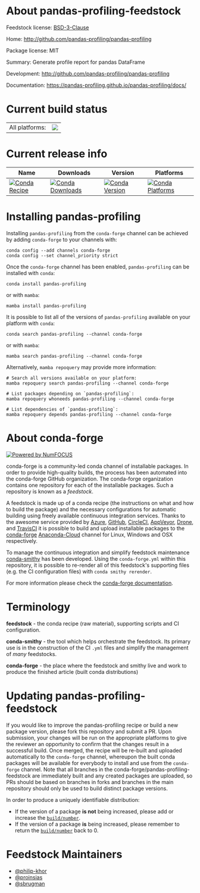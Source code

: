 About pandas-profiling-feedstock
================================

Feedstock license: [BSD-3-Clause](https://github.com/conda-forge/pandas-profiling-feedstock/blob/main/LICENSE.txt)

Home: http://github.com/pandas-profiling/pandas-profiling

Package license: MIT

Summary: Generate profile report for pandas DataFrame

Development: http://github.com/pandas-profiling/pandas-profiling

Documentation: https://pandas-profiling.github.io/pandas-profiling/docs/

Current build status
====================


<table><tr><td>All platforms:</td>
    <td>
      <a href="https://dev.azure.com/conda-forge/feedstock-builds/_build/latest?definitionId=4702&branchName=main">
        <img src="https://dev.azure.com/conda-forge/feedstock-builds/_apis/build/status/pandas-profiling-feedstock?branchName=main">
      </a>
    </td>
  </tr>
</table>

Current release info
====================

| Name | Downloads | Version | Platforms |
| --- | --- | --- | --- |
| [![Conda Recipe](https://img.shields.io/badge/recipe-pandas--profiling-green.svg)](https://anaconda.org/conda-forge/pandas-profiling) | [![Conda Downloads](https://img.shields.io/conda/dn/conda-forge/pandas-profiling.svg)](https://anaconda.org/conda-forge/pandas-profiling) | [![Conda Version](https://img.shields.io/conda/vn/conda-forge/pandas-profiling.svg)](https://anaconda.org/conda-forge/pandas-profiling) | [![Conda Platforms](https://img.shields.io/conda/pn/conda-forge/pandas-profiling.svg)](https://anaconda.org/conda-forge/pandas-profiling) |

Installing pandas-profiling
===========================

Installing `pandas-profiling` from the `conda-forge` channel can be achieved by adding `conda-forge` to your channels with:

```
conda config --add channels conda-forge
conda config --set channel_priority strict
```

Once the `conda-forge` channel has been enabled, `pandas-profiling` can be installed with `conda`:

```
conda install pandas-profiling
```

or with `mamba`:

```
mamba install pandas-profiling
```

It is possible to list all of the versions of `pandas-profiling` available on your platform with `conda`:

```
conda search pandas-profiling --channel conda-forge
```

or with `mamba`:

```
mamba search pandas-profiling --channel conda-forge
```

Alternatively, `mamba repoquery` may provide more information:

```
# Search all versions available on your platform:
mamba repoquery search pandas-profiling --channel conda-forge

# List packages depending on `pandas-profiling`:
mamba repoquery whoneeds pandas-profiling --channel conda-forge

# List dependencies of `pandas-profiling`:
mamba repoquery depends pandas-profiling --channel conda-forge
```


About conda-forge
=================

[![Powered by
NumFOCUS](https://img.shields.io/badge/powered%20by-NumFOCUS-orange.svg?style=flat&colorA=E1523D&colorB=007D8A)](https://numfocus.org)

conda-forge is a community-led conda channel of installable packages.
In order to provide high-quality builds, the process has been automated into the
conda-forge GitHub organization. The conda-forge organization contains one repository
for each of the installable packages. Such a repository is known as a *feedstock*.

A feedstock is made up of a conda recipe (the instructions on what and how to build
the package) and the necessary configurations for automatic building using freely
available continuous integration services. Thanks to the awesome service provided by
[Azure](https://azure.microsoft.com/en-us/services/devops/), [GitHub](https://github.com/),
[CircleCI](https://circleci.com/), [AppVeyor](https://www.appveyor.com/),
[Drone](https://cloud.drone.io/welcome), and [TravisCI](https://travis-ci.com/)
it is possible to build and upload installable packages to the
[conda-forge](https://anaconda.org/conda-forge) [Anaconda-Cloud](https://anaconda.org/)
channel for Linux, Windows and OSX respectively.

To manage the continuous integration and simplify feedstock maintenance
[conda-smithy](https://github.com/conda-forge/conda-smithy) has been developed.
Using the ``conda-forge.yml`` within this repository, it is possible to re-render all of
this feedstock's supporting files (e.g. the CI configuration files) with ``conda smithy rerender``.

For more information please check the [conda-forge documentation](https://conda-forge.org/docs/).

Terminology
===========

**feedstock** - the conda recipe (raw material), supporting scripts and CI configuration.

**conda-smithy** - the tool which helps orchestrate the feedstock.
                   Its primary use is in the construction of the CI ``.yml`` files
                   and simplify the management of *many* feedstocks.

**conda-forge** - the place where the feedstock and smithy live and work to
                  produce the finished article (built conda distributions)


Updating pandas-profiling-feedstock
===================================

If you would like to improve the pandas-profiling recipe or build a new
package version, please fork this repository and submit a PR. Upon submission,
your changes will be run on the appropriate platforms to give the reviewer an
opportunity to confirm that the changes result in a successful build. Once
merged, the recipe will be re-built and uploaded automatically to the
`conda-forge` channel, whereupon the built conda packages will be available for
everybody to install and use from the `conda-forge` channel.
Note that all branches in the conda-forge/pandas-profiling-feedstock are
immediately built and any created packages are uploaded, so PRs should be based
on branches in forks and branches in the main repository should only be used to
build distinct package versions.

In order to produce a uniquely identifiable distribution:
 * If the version of a package **is not** being increased, please add or increase
   the [``build/number``](https://docs.conda.io/projects/conda-build/en/latest/resources/define-metadata.html#build-number-and-string).
 * If the version of a package **is** being increased, please remember to return
   the [``build/number``](https://docs.conda.io/projects/conda-build/en/latest/resources/define-metadata.html#build-number-and-string)
   back to 0.

Feedstock Maintainers
=====================

* [@philip-khor](https://github.com/philip-khor/)
* [@proinsias](https://github.com/proinsias/)
* [@sbrugman](https://github.com/sbrugman/)


